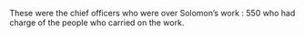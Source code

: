 These were the chief officers who were over Solomon’s work : 550 who had charge of the people who carried on the work.
